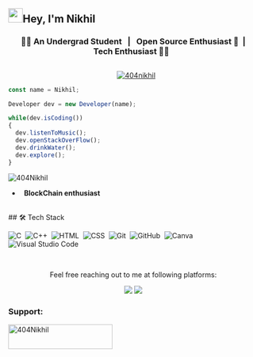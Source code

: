 ## <img src="https://github.com/TheDudeThatCode/TheDudeThatCode/blob/master/Assets/Hi.gif" width="29">Hey, I'm Nikhil

### <p align="center"> &nbsp; 👨‍🎓 An Undergrad Student &nbsp; | &nbsp; Open Source Enthusiast 💚&nbsp; | &nbsp; Tech Enthusiast 👨‍💻 &nbsp;  </p>

##

<p align="center"> &nbsp; &nbsp;<a href="https://twitter.com/404nikhil" target="blank"><img src="https://img.shields.io/twitter/follow/404nikhil?logo=twitter&style=for-the-badge" alt="404nikhil" /></a></p>

```js
const name = Nikhil;

Developer dev = new Developer(name);

while(dev.isCoding())
{
  dev.listenToMusic();
  dev.openStackOverFlow();
  dev.drinkWater();
  dev.explore();
}
```
<p align="left"> <img src="https://komarev.com/ghpvc/?username=404Nikhil&label=Profile%20views&color=129e00&style=plastic" alt="404Nikhil" /> </p>


- &nbsp; **BlockChain enthusiast** 
<br/>
## 🛠 Tech Stack 

<br/>

![C](https://img.shields.io/badge/-C-05122A?style=flat&logo=C&logoColor=A8B9CC)&nbsp;
![C++](https://img.shields.io/badge/-C++-05122A?style=flat&logo=C%2B%2B&logoColor=00599C)&nbsp;
![HTML](https://img.shields.io/badge/-HTML-05122A?style=flat&logo=HTML5)&nbsp;
![CSS](https://img.shields.io/badge/-CSS-05122A?style=flat&logo=CSS3&logoColor=1572B6)&nbsp;
![Git](https://img.shields.io/badge/-Git-05122A?style=flat&logo=git)&nbsp;
![GitHub](https://img.shields.io/badge/-GitHub-05122A?style=flat&logo=github)&nbsp;
![Canva](https://img.shields.io/badge/-Canva-05122A?style=flat&logo=canva)&nbsp;
![Visual Studio Code](https://img.shields.io/badge/-Visual%20Studio%20Code-05122A?style=flat&logo=visual-studio-code&logoColor=007ACC)&nbsp;

<br/>
<p align="center">Feel free reaching out to me at following platforms:</p>

<p align="center"> 
  <a href="https://twitter.com/404Nikhil"><img src="https://img.shields.io/badge/Twitter-1DA1F2?style=for-the-badge&logo=twitter&logoColor=white"></a>
  <a href="nicksd111@gmail.com"><img src="https://img.shields.io/badge/mail-EA4335?style=for-the-badge&logo=gmail&logoColor=white"></a>
</p>

<h3 align="left">Support:</h3>
<p><a href="https://www.buymeacoffee.com/404Nikhil"> <img align="left" src="https://cdn.buymeacoffee.com/buttons/v2/default-yellow.png" height="50" width="210" alt="404Nikhil" /></a></p><br><br>
